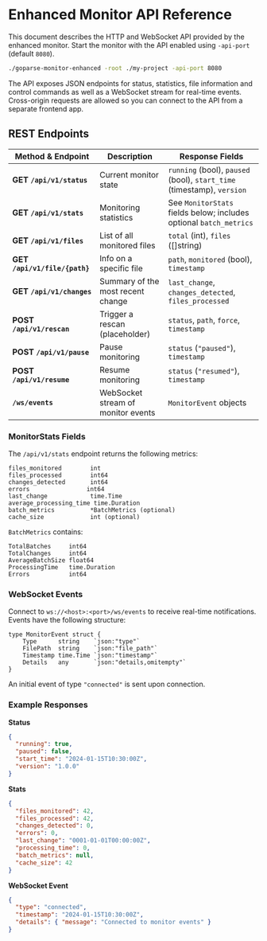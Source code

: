# Enhanced Monitor API Reference

This document describes the HTTP and WebSocket API provided by the enhanced monitor. Start the monitor with the API enabled using `-api-port` (default `8080`).

```bash
./goparse-monitor-enhanced -root ./my-project -api-port 8080
```

The API exposes JSON endpoints for status, statistics, file information and control commands as well as a WebSocket stream for real-time events. Cross-origin requests are allowed so you can connect to the API from a separate frontend app.

## REST Endpoints

| Method & Endpoint | Description | Response Fields |
|------------------|-------------|-----------------|
| **GET `/api/v1/status`** | Current monitor state | `running` (bool), `paused` (bool), `start_time` (timestamp), `version` |
| **GET `/api/v1/stats`** | Monitoring statistics | See `MonitorStats` fields below; includes optional `batch_metrics` |
| **GET `/api/v1/files`** | List of all monitored files | `total` (int), `files` ([]string) |
| **GET `/api/v1/file/{path}`** | Info on a specific file | `path`, `monitored` (bool), `timestamp` |
| **GET `/api/v1/changes`** | Summary of the most recent change | `last_change`, `changes_detected`, `files_processed` |
| **POST `/api/v1/rescan`** | Trigger a rescan (placeholder) | `status`, `path`, `force`, `timestamp` |
| **POST `/api/v1/pause`** | Pause monitoring | `status` (`"paused"`), `timestamp` |
| **POST `/api/v1/resume`** | Resume monitoring | `status` (`"resumed"`), `timestamp` |
| **`/ws/events`** | WebSocket stream of monitor events | `MonitorEvent` objects |

### MonitorStats Fields

The `/api/v1/stats` endpoint returns the following metrics:

```
files_monitored        int
files_processed        int64
changes_detected       int64
errors                int64
last_change            time.Time
average_processing_time time.Duration
batch_metrics          *BatchMetrics (optional)
cache_size             int (optional)
```

`BatchMetrics` contains:

```
TotalBatches     int64
TotalChanges     int64
AverageBatchSize float64
ProcessingTime   time.Duration
Errors           int64
```

### WebSocket Events

Connect to `ws://<host>:<port>/ws/events` to receive real-time notifications. Events have the following structure:

```
type MonitorEvent struct {
    Type      string    `json:"type"`
    FilePath  string    `json:"file_path"`
    Timestamp time.Time `json:"timestamp"`
    Details   any       `json:"details,omitempty"`
}
```

An initial event of type `"connected"` is sent upon connection.

### Example Responses

**Status**
```json
{
  "running": true,
  "paused": false,
  "start_time": "2024-01-15T10:30:00Z",
  "version": "1.0.0"
}
```

**Stats**
```json
{
  "files_monitored": 42,
  "files_processed": 42,
  "changes_detected": 0,
  "errors": 0,
  "last_change": "0001-01-01T00:00:00Z",
  "processing_time": 0,
  "batch_metrics": null,
  "cache_size": 42
}
```

**WebSocket Event**
```json
{
  "type": "connected",
  "timestamp": "2024-01-15T10:30:00Z",
  "details": { "message": "Connected to monitor events" }
}
```
